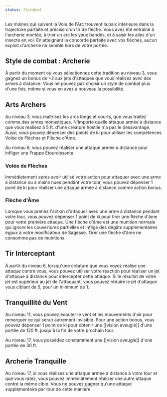 ```yaml
---
status: finished
---
```

Les moines qui suivent la Voie de l'Arc trouvent la paix intérieure dans la trajectoire parfaite et précise d'un tir de flèche. Vous avez été entraîné à l'archerie montée, à trier un arc les yeux bandés, et à saisir les ailes d'un insecte en vol. En atteignant la concorde parfaite avec vos flèches, aucun exploit d'archerie ne semble hors de votre portée.

## Style de combat : Archerie

À partir du moment où vous sélectionnez cette tradition au niveau 3, vous gagnez un bonus de +2 aux jets d'attaques que vous réalisez avec des armes à distance. Vous ne pouvez pas choisir un style de combat plus d'une fois, même si vous en avez à nouveau la possibilité.

## Arts Archers

Au niveau 3, vous maîtrisez les arcs longs et courts, que vous traitez comme des armes monastiques. N'importe quelle attaque armée à distance que vous réalisez à 5 ft. d'une créature hostile n'a pas le désavantage. Aussi, vous pouvez dépenser des points de ki pour utiliser les compétences Volée de Flèches et Flèche d'Âme.

Au niveau 6, vous pouvez réaliser une attaque armée à distance pour infliger une Frappe Étourdissante.

### Volée de Flèches

Immédiatement après avoir utilisé votre action pour attaquer avec une arme à distance ou à mains nues pendant votre tour, vous pouvez dépenser 1 point de ki pour réaliser une attaque armée à distance comme action bonus.

### Flèche d'Âme

Lorsque vous prenez l'action d'attaquer avec une arme à distance pendant votre tour, vous pouvez dépenser 1 point de ki pour tirer une flèche d'âme pour votre première attaque. Une flèche d'âme est une munition normale qui ignore les couvertures partielles et inflige des dégâts supplémentaires égaux à votre modificateur de Sagesse. Tirer une flèche d'âme ne consomme pas de munitions.

## Tir Interceptant

À partir du niveau 6, lorsqu'une créature que vous voyez réalise une attaque contre vous, vous pouvez utiliser votre réaction pour réaliser un jet d'attaque à distance pour intercepter cette attaque. Si le résultat de votre jet est supérieur au jet de l'attaquant, vous pouvez réduire le jet d'attaque vous ciblant de 5, pour un minimum de 1. 


## Tranquillité du Vent

Au niveau 11, vous pouvez écouter le vent et les mouvements d'air pour remarquer ce qui serait autrement invisible. Pour une action bonus, vous pouvez dépenser 1 point de ki pour obtenir une [[vision aveugle]] d'une portée de 120 ft. jusqu'à la fin de votre prochain tour.

Au niveau 17, vous possédez constamment une [[vision aveugle]] d'une portée de 30 ft.

## Archerie Tranquille

Au niveau 17, si vous réalisez une attaque armée à distance à votre tour et que vous ratez, vous pouvez immédiatement réaliser une autre attaque contre la même cible. Vous ne pouvez gagner qu'une attaque supplémentaire par tour de cette manière.
